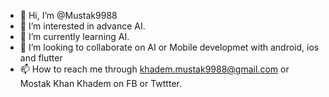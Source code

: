 - 👋 Hi, I’m @Mustak9988
- 👀 I’m interested in advance AI.
- 🌱 I’m currently learning AI.
- 💞️ I’m looking to collaborate on AI or Mobile developmet with android, ios and flutter
- 📫 How to reach me through khadem.mustak9988@gmail.com or Mostak Khan Khadem on FB or Twttter.

<!---
Mustak9988/Mustak9988 is a ✨ special ✨ repository because its `README.md` (this file) appears on your GitHub profile.
You can click the Preview link to take a look at your changes.
--->
